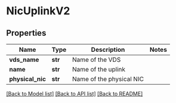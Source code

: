 # NicUplinkV2

## Properties
Name | Type | Description | Notes
------------ | ------------- | ------------- | -------------
**vds_name** | **str** | Name of the VDS | 
**name** | **str** | Name of the uplink | 
**physical_nic** | **str** | Name of the physical NIC | 

[[Back to Model list]](../README.md#documentation-for-models) [[Back to API list]](../README.md#documentation-for-api-endpoints) [[Back to README]](../README.md)

